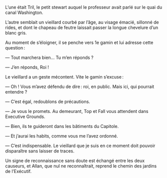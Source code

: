 L’une était Tril, le petit stewart auquel le professeur avait parlé sur le quai du canal Washington.

L’autre semblait un vieillard courbé par l’âge, au visage émacié, sillonné de rides, et dont le chapeau de feutre laissait passer la longue chevelure d’un blanc gris.

Au moment de s’éloigner, il se penche vers 1e gamin et lui adresse cette question :

— Tout marchera bien… Tu m’en réponds ?

— J’en réponds, Roi !

Le vieillard a un geste mécontent. Vite le gamin s’excuse :

— Oh ! Vous m’avez défendu de dire : roi, en public. Mais ici, qui pourrait entendre ?

— C’est égal, redoublons de précautions.

— Je vous le promets. Au demeurant, Top et Fall vous attendent dans Executive Grounds.

— Bien, ils te guideront dans les bâtiments du Capitole.

— Et j’aurai les habits, comme vous me l’avez ordonné.

— C’est indispensable. Le vieillard que je suis en ce moment doit
pouvoir disparaître sans laisser de traces.

Un signe de reconnaissance sans doute est échangé entre les deux
causeurs, et Allan, que nul ne reconnaîtrait, reprend le chemin des jardins de l’Exécutif.
